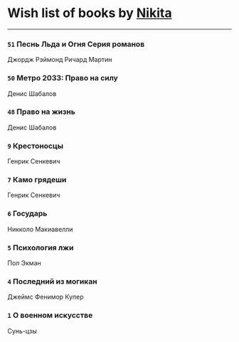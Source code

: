 # Wish list of books by [Nikita](http://vk.com/id100684315)
---

### `51` Песнь Льда и Огня Серия романов
Джордж Рэймонд Ричард Мартин

### `50` Метро 2033: Право на силу
Денис Шабалов

### `48` Право на жизнь
Денис Шабалов

### `9` Крестоносцы
Генрик Сенкевич

### `7` Камо грядеши
Генрик Сенкевич

### `6` Государь
Никколо Макиавелли

### `5` Психология лжи
Пол Экман

### `4` Последний из могикан
Джеймс Фенимор Купер

### `1` О военном искусстве
Сунь-цзы

